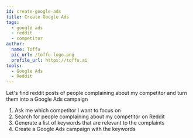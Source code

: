 ```yaml
---
id: create-google-ads
title: Create Google Ads
tags:
  - google ads
  - reddit
  - competitor
author:
  name: Toffu
  pic_url: /toffu-logo.png
  profile_url: https://toffu.ai
tools:
  - Google Ads
  - Reddit
---
```

Let's find reddit posts of people complaining about my competitor and turn them into a Google Ads campaign

1. Ask me which competitor I want to focus on
2. Search for people complaining about my competitor on Reddit
3. Generate a list of keywords that are relevant to the complaints
4. Create a Google Ads campaign with the keywords
